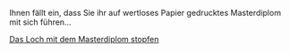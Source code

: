 Ihnen fällt ein, dass Sie ihr auf wertloses Papier gedrucktes Masterdiplom mit sich führen...

[Das Loch mit dem Masterdiplom stopfen](../Stopfen/stopfen.md)
